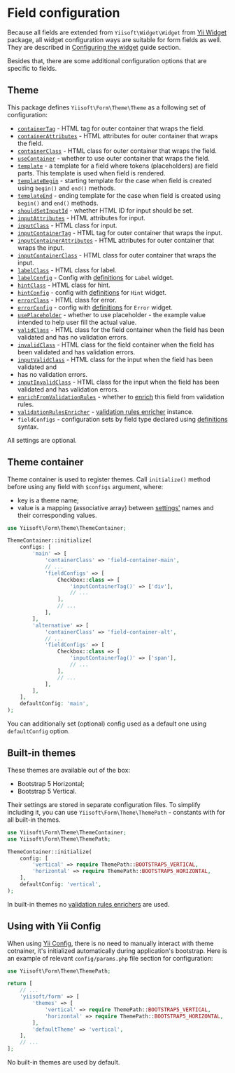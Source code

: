 # Field configuration

Because all fields are extended from `Yiisoft\Widget\Widget` from [Yii Widget](https://github.com/yiisoft/widget) 
package, all widget configuration ways are suitable for form fields as well. They are described in 
[Configuring the widget](https://github.com/yiisoft/widget/blob/master/docs/guide/en/widget-configuring.md) guide 
section.

Besides that, there are some additional configuration options that are specific to fields.

## Theme

This package defines `Yiisoft\Form\Theme\Theme` as a following set of configuration:

- [`containerTag`](field-methods.md#containertag) - HTML tag for outer container that wraps the field.
- [`containerAttributes`](field-methods.md#containerattributes--addcontainerattributes) - HTML attributes for outer 
container that wraps the field.
- [`containerClass`](field-methods.md#containerclass--addcontainerclass) - HTML class for outer container that wraps 
the field.
- [`useContainer`](field-methods.md#usecontainer) - whether to use outer container that wraps the field.
- [`template`](field-methods.md#template) - a template for a field where tokens (placeholders) are field parts. This 
template is used when field is rendered.
- [`templateBegin`](field-methods.md#templatebegin--templateend) - starting template for the case when field is created 
using `begin()` and `end()` methods.
- [`templateEnd`](field-methods.md#templatebegin--templateend) - ending template for the case when field is created
using `begin()` and `end()` methods.
- [`shouldSetInputId`](field-methods.md#shouldsetinputid) - whether HTML ID for input should be set.
- [`inputAttributes`](field-methods.md#inputattributes--addinputattributes) - HTML attributes for input.
- [`inputClass`](field-methods.md#inputclass--addinputclass) - HTML class for input.
- [`inputContainerTag`](field-methods.md#inputcontainertag) - HTML tag for outer container that wraps the input.
- [`inputContainerAttributes`](field-methods.md#inputcontainerattributes--addinputcontainerattributes) - HTML attributes
for outer container that wraps the input.
- [`inputContainerClass`](field-methods.md#inputcontainerclass--addinputcontainerclass) - HTML class for outer container
that wraps the input.
- [`labelClass`](field-methods.md#labelclass--addlabelclass) - HTML class for label.
- [`labelConfig`](field-methods.md#labelconfig) - Config with [definitions](https://github.com/yiisoft/definitions) for `Label` widget.
- [`hintClass`](field-methods.md#hintclass--addhintclass) - HTML class for hint.
- [`hintConfig`](field-methods.md#hintconfig) - config with [definitions](https://github.com/yiisoft/definitions) for `Hint` widget.
- [`errorClass`](field-methods.md#errorclass--adderrorclass) - HTML class for error.
- [`errorConfig`](field-methods.md#errorconfig) - config with [definitions](https://github.com/yiisoft/definitions) for `Error` widget.
- [`usePlaceholder`](field-methods.md#useplaceholder) - whether to use placeholder - the example value intended to help
user fill the actual value.
- [`validClass`](field-methods.md#validclass) - HTML class for the field container when the field has been validated and
has no validation errors.
- [`invalidClass`](field-methods.md#invalidclass) - HTML class for the field container when the field has been validated
and has validation errors. 
- [`inputValidClass`](field-methods.md#inputvalidclass) - HTML class for the input when the field has been validated and
- has no validation errors.
- [`inputInvalidClass`](field-methods.md#inputinvalidclass) - HTML class for the input when the field has been validated
and has validation errors.
- [`enrichFromValidationRules`](field-methods.md#enrichfromvalidationrules) - whether to 
[enrich](validation-rules-enrichment.md) this field from validation rules.
- [`validationRulesEnricher`](field-methods.md#validationrulesenricher) - 
[validation rules enricher](validation-rules-enrichment.md) instance.
- `fieldConfigs` - configuration sets by field type declared using [definitions](https://github.com/yiisoft/definitions)
syntax.

All settings are optional.

## Theme container

Theme container is used to register themes. Call `initialize()` method before using any field with `$configs` argument,
where:

- key is a theme name;
- value is a mapping (associative array) between [settings'](#theme) names and their corresponding values.

```php
use Yiisoft\Form\Theme\ThemeContainer;

ThemeContainer::initialize(
    configs: [
        'main' => [ 
            'containerClass' => 'field-container-main',
            // ...            
            'fieldConfigs' => [
                Checkbox::class => [
                    'inputContainerTag()' => ['div'],
                    // ...
                ],
                // ...
            ],
        ],
        'alternative' => [
            'containerClass' => 'field-container-alt',
            // ...            
            'fieldConfigs' => [
                Checkbox::class => [
                    'inputContainerTag()' => ['span'],
                    // ...
                ],
                // ...
            ],
        ],      
    ],
    defaultConfig: 'main',
);
```

You can additionally set (optional) config used as a default one using `defaultConfig` option.

## Built-in themes

These themes are available out of the box:

- Bootstrap 5 Horizontal;
- Bootstrap 5 Vertical.

Their settings are stored in separate configuration files. To simplify including it, you can use 
`Yiisoft\Form\Theme\ThemePath` - constants with for all built-in themes.

```php
use Yiisoft\Form\Theme\ThemeContainer;
use Yiisoft\Form\Theme\ThemePath;

ThemeContainer::initialize(
    config: [
        'vertical' => require ThemePath::BOOTSTRAP5_VERTICAL,
        'horizontal' => require ThemePath::BOOTSTRAP5_HORIZONTAL,
    ],
    defaultConfig: 'vertical',
);
```

In built-in themes no [validation rules enrichers](validation-rules-enrichment.md) are used.

## Using with Yii Config

When using [Yii Config](https://github.com/yiisoft/config), there is no need to manually interact with theme cotnainer,
it's initialized automatically during application's bootstrap. Here is an example of relevant `config/params.php` file
section for configuration:

```php
use Yiisoft\Form\Theme\ThemePath;

return [
    // ...
    'yiisoft/form' => [
        'themes' => [
            'vertical' => require ThemePath::BOOTSTRAP5_VERTICAL,
            'horizontal' => require ThemePath::BOOTSTRAP5_HORIZONTAL,
        ],
        'defaultTheme' => 'vertical',
    ],
    // ...
];
```

No built-in themes are used by default.
